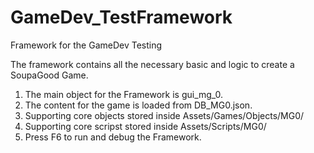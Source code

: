 # GameDev_TestFramework

Framework for the GameDev Testing

The framework contains all the necessary basic and logic to create a SoupaGood Game. 

1. The main object for the Framework is gui_mg_0.
2. The content for the game is loaded from DB_MG0.json.
3. Supporting core objects stored inside Assets/Games/Objects/MG0/
4. Supporting core scripst stored inside Assets/Scripts/MG0/
5. Press F6 to run and debug the Framework.
